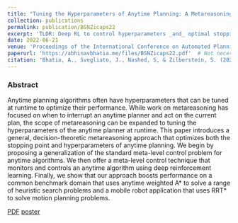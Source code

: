 ```yaml
---
title: "Tuning the Hyperparameters of Anytime Planning: A Metareasoning Approach with Deep Reinforcement Learning"
collection: publications
permalink: publication/BSNZicaps22
excerpt: 'TLDR: Deep RL to control hyperparameters _and_ optimal stopping point of anytime algorithms at runtime to optimize utility of the final solution. Good results on _Anytime A*_ search algorithm and _RRT*_ motion planning algorithm.'
date: 2022-06-21
venue: 'Proceedings of the International Conference on Automated Planning and Scheduling'
paperurl: 'https://abhinavbhatia.me/files/BSNZicaps22.pdf'  # Not necessarily a PDF. Can be an arxiv link or aaai link. TODO: Add official link
citation: 'Bhatia, A., Svegliato, J., Nashed, S, & Zilberstein, S. (2022, June). Tuning the hyperparameters of anytime planning: A metareasoning approach with deep reinforcement learning. In <i>Proceedings of the 32nd International Conference on Automated Planning and Scheduling</i>.' # TODO: Add page num
---
```


<!-- Everything written here will come on the paper's own webpage. All the above data except the excerpt will also appear automatically. -->

### Abstract
Anytime planning algorithms often have hyperparameters that can be tuned at runtime to optimize their performance.  While work on metareasoning has focused on when to interrupt an anytime planner and act on the current plan, the scope of metareasoning can be expanded to tuning the hyperparameters of the anytime planner at runtime. This paper introduces a general, decision-theoretic metareasoning approach that optimizes both the stopping point and hyperparameters of anytime planning. We begin by proposing a generalization of the standard meta-level control problem for anytime algorithms. We then offer a meta-level control technique that monitors and controls an anytime algorithm using deep reinforcement learning. Finally, we show that our approach boosts performance on a common benchmark domain that uses anytime weighted A* to solve a range of heuristic search problems and a mobile robot application that uses RRT* to solve motion planning problems.


<!-- Should be a pdf link: -->
[PDF](https://bhatiaabhinav.github.io/files/BSNZicaps22.pdf)
[poster](https://bhatiaabhinav.github.io/files/BSNZicaps22_poster.pdf)
